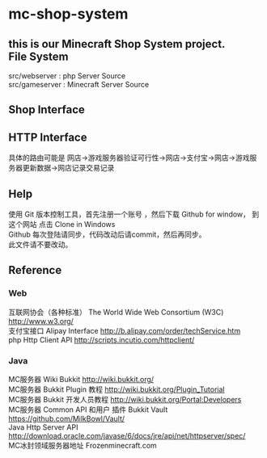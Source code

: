 mc-shop-system
==============
  this is our Minecraft Shop System project.<br />
File System
--------------
  src/webserver : php Server Source<br />
  src/gameserver : Minecraft Server Source<br />

Shop Interface  
--------------
  
HTTP Interface  
--------------
  具体的路由可能是 网店->游戏服务器验证可行性->网店->支付宝->网店->游戏服务器更新数据->网店记录交易记录<br />
  
Help
--------------
  使用 Git 版本控制工具，首先注册一个账号 ，然后下载 Github for window， 到这个网站 点击 Clone in Windows<br />
  Github 每次登陆请同步，代码改动后请commit，然后再同步。<br />
  此文件请不要改动。<br />

Reference
--------------
### Web
  互联网协会（各种标准） The World Wide Web Consortium (W3C) http://www.w3.org/<br />
  支付宝接口 Alipay Interface http://b.alipay.com/order/techService.htm<br />
  php Http Client API http://scripts.incutio.com/httpclient/<br />
### Java
  MC服务器 Wiki Bukkit http://wiki.bukkit.org/<br />
  MC服务器 Bukkit Plugin 教程 http://wiki.bukkit.org/Plugin_Tutorial<br />
  MC服务器 Bukkit 开发人员教程 http://wiki.bukkit.org/Portal:Developers<br />
  MC服务器 Common API 和用户 插件 Bukkit Vault https://github.com/MilkBowl/Vault/<br />
  Java Http Server API http://download.oracle.com/javase/6/docs/jre/api/net/httpserver/spec/<br />
  MC冰封领域服务器地址 Frozenminecraft.com<br />
